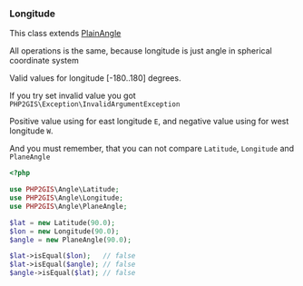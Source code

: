 ### Longitude


This class extends [PlainAngle](plain-angle.md)

All operations is the same, because longitude is just angle in spherical coordinate system

Valid values for longitude [-180..180] degrees.

If you try set invalid value you got `PHP2GIS\Exception\InvalidArgumentException`

Positive value using for east longitude `E`, and negative value using for west longitude `W`.

And you must remember, that you can not compare `Latitude`, `Longitude` and `PlaneAngle`

```php
<?php

use PHP2GIS\Angle\Latitude;
use PHP2GIS\Angle\Longitude;
use PHP2GIS\Angle\PlaneAngle;

$lat = new Latitude(90.0);
$lon = new Longitude(90.0);
$angle = new PlaneAngle(90.0);

$lat->isEqual($lon);   // false
$lat->isEqual($angle); // false
$angle->isEqual($lat); // false
```
